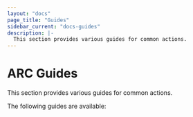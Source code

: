 ```yaml
---
layout: "docs"
page_title: "Guides"
sidebar_current: "docs-guides"
description: |-
  This section provides various guides for common actions.
---
```


# ARC Guides

This section provides various guides for common actions.

The following guides are available:
